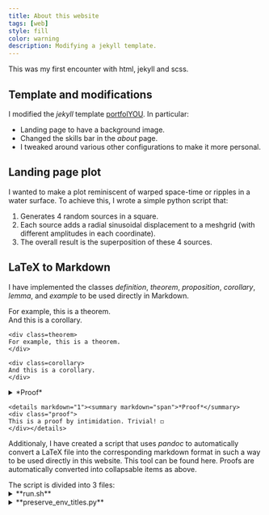 ```yaml
---
title: About this website
tags: [web]
style: fill
color: warning
description: Modifying a jekyll template.
---
```


This was my first encounter with html, jekyll and scss.

## Template and modifications
I modified the *jekyll* template [portfolYOU](https://github.com/yousinix/portfolYOU). In particular:
- Landing page to have a background image.
- Changed the skills bar in the *about* page.
- I tweaked around various other configurations to make it more personal.


## Landing page plot
I wanted to make a plot reminiscent of warped space-time or ripples in a water surface. To achieve this, I wrote a simple python script that:
1. Generates 4 random sources in a square.
2. Each source adds a radial sinusoidal displacement to a meshgrid (with different amplitudes in each coordinate).
3. The overall result is the superposition of these 4 sources.

## LaTeX to Markdown
I have implemented the classes *definition*, *theorem*, *proposition*, *corollary*, *lemma*, and *example* to be used directly in Markdown.

<div class=theorem>
For example, this is a theorem.
</div>

<div class=corollary>
And this is a corollary.
</div>

```
<div class=theorem>
For example, this is a theorem.
</div>

<div class=corollary>
And this is a corollary.
</div>
```

<details markdown="1"><summary markdown="span">*Proof*</summary>
<div class="proof">
This is a proof by intimidation. Trivial! ◻
</div></details>

```
<details markdown="1"><summary markdown="span">*Proof*</summary>
<div class="proof">
This is a proof by intimidation. Trivial! ◻
</div></details>
```


Additionaly, I have created a script that uses *pandoc* to automatically convert a LaTeX file into the corresponding markdown format in such a way to be used directly in this website. This tool can be found here. Proofs are automatically converted into collapsable items as above.



<div class=proof>
The script is divided into 3 files:

<details><summary markdown="span">**run.sh**</summary>
``` bash
#!/bin/bash
python3 preserve_env_titles.py $1 > input.pre.tex
sed -E 's/\\\|/\\lvert \\lvert /g' input.pre.tex > input.fixed.tex
sed -E 's/\|/\\lvert /g' input.fixed.tex > input.fixed2.tex
pandoc input.fixed2.tex  -f latex -t markdown --lua-filter=filters.lua  -o $2
rm -rf input.pre.tex input.fixed.tex input.fixed2.tex
```
</details>

<details><summary markdown="span">**preserve_env_titles.py**</summary>
``` python
"""
This moves optional theorem/definition names [Title] into the body as \textbf{(Title)}
so Pandoc will preserve them. For example,

\\begin{theorem}[Pitagoras]
a^2 + b^2 = c^2
\\end{theorem}

will become:

\\begin{theorem}\\textbf{(Pitagoras)}
 a^2 + b^2 = c^2
\\end{theorem}
"""

import sys
import re

ENV_RE = re.compile(
    r'(\\begin\{(theorem|lemma|definition|proposition|corollary)\})'   # \begin{env}
    r'(?:\s*\[(.*?)\])?'            # optional [Title]
    r'(\s*\\label\{[^}]*\})?',      # optional \label{...} (right after)
    flags=re.DOTALL
)

def repl(m):
    begin = m.group(1)      # \begin{env}
    env = m.group(2)
    title = m.group(3)     # may be None
    label = m.group(4) or ""  # may be empty
    if title:
        insert = "\\textbf{(" + title + ")} "
    else:
        insert = ""
    return begin + label  + insert

def main():
    if len(sys.argv) < 2:
        print("Usage: preserve_theorem_titles.py input.tex > output.tex", file=sys.stderr)
        sys.exit(1)
    fname = sys.argv[1]
    txt = open(fname, "r", encoding="utf8").read()
    new = ENV_RE.sub(repl, txt)
    sys.stdout.write(new)

if __name__ == "__main__":
    main()
```
</details>


<details><summary markdown="span">**filters.lua**</summary>
``` lua

function Math(el)
    return pandoc.RawInline("markdown", "$$" .. el.text .. "$$")
end

-- Helper to convert any Div with certain classes to HTML
local function convert_div_to_html(el, classname)
    -- Pandoc may store theorem name in el.attributes["title"]
    local content = pandoc.write(pandoc.Pandoc(el.content), "gfm")
    return pandoc.RawBlock("html",
        '<div class="' .. classname .. '">\n' ..
        content ..
        '\n</div>'
    )
end

-- Convert custom theorem-like environments
function Div(el) 
    local class = el.classes[1] 
    if class == "theorem" or class == "definition" 
      or class == "proposition" or class == "corollary" 
      or class == "lemma" or class == "example" then 
        return convert_div_to_html(el, class)
    elseif class == "proof" then 
        -- remove leading "Proof." from first paragraph
        local content_blocks = el.content
        if #content_blocks > 0 and content_blocks[1].t == "Para" then
            local inlines = content_blocks[1].content
            local i = 1
            while i <= #inlines do
                local txt = pandoc.utils.stringify(inlines[i]):gsub("^%s+", "")
                if txt:lower():match("^proof[.:]?%s*$") then
                    table.remove(inlines, i)
                else
                    break
                end
            end
            content_blocks[1].content = inlines
        end
        -- Put into appropriate format
        local content = pandoc.write(pandoc.Pandoc(el.content), "gfm") 
        return pandoc.RawBlock("html", 
        '<details markdown="1"><summary markdown="span">*Proof*</summary>\n' .. 
        '<div class="proof">\n' .. 
        content .. 
        '</div>' .. 
        '</details>\n\n' ) 
    end 
end

function Link(el)
    -- If the link has attributes like reference-type, remove them
    el.attributes = {}
    return el
end
```
</details>

</div>
